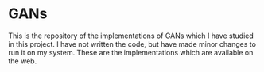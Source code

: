 # GANs
This is the repository of the implementations of GANs which I have studied in this project.
I have not written the code, but have made minor changes to run it on my system. These are the implementations which are available on the web.
